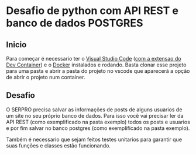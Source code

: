 # Desafio de python com API REST e banco de dados POSTGRES
## Inicio
Para começar é necessario ter o [Visual Studio Code](https://code.visualstudio.com/?wt.mc_id=vscom_downloads) ([com a extensao do Dev Container](vscode:extension/ms-vscode-remote.remote-containers)) e o [Docker](https://www.docker.com/products/docker-desktop/) instalados e rodando.
Basta clonar esse projeto para uma pasta e abrir a pasta do projeto no vscode que aparecerá a opção de abrir o projeto num container.

## Desafio
O SERPRO precisa salvar as informações de posts de alguns usuarios de um site no seu próprio banco de dados. Para isso você vai precisar ler da API REST (como exemplificado na pasta exemplo) todos os posts e usuarios e por fim salvar no banco postgres (como exemplificado na pasta exemplo). 

Também é necessario que sejam feitos testes unitarios para garantir que suas funções e classes estão funcionando.